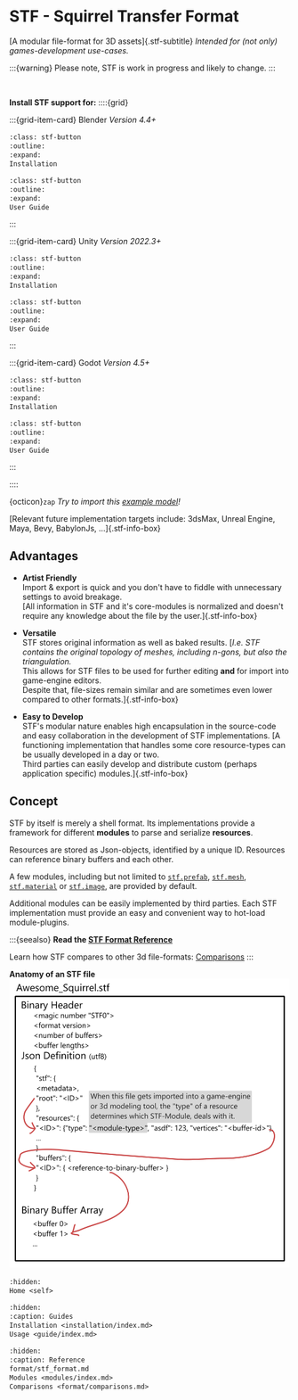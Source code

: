 # STF - Squirrel Transfer Format

[A modular file-format for 3D assets]{.stf-subtitle}
*Intended for (not only) games-development use-cases.*


:::{warning}
Please note, STF is work in progress and likely to change.
:::

<br>

**Install STF support for:**
::::{grid}

:::{grid-item-card} Blender
*Version 4.4+*
```{button-ref} installation/blender
:class: stf-button
:outline:
:expand:
Installation
```
```{button-ref} guide/blender
:class: stf-button
:outline:
:expand:
User Guide
```
:::

:::{grid-item-card} Unity
*Version 2022.3+*
```{button-ref} installation/unity
:class: stf-button
:outline:
:expand:
Installation
```
```{button-ref} guide/unity
:class: stf-button
:outline:
:expand:
User Guide
```
:::

:::{grid-item-card} Godot
*Version 4.5+*
```{button-ref} installation/godot
:class: stf-button
:outline:
:expand:
Installation
```
```{button-ref} guide/godot
:class: stf-button
:outline:
:expand:
User Guide
```
:::

::::

{octicon}`zap` _Try to import this [example model](https://squirrelbite.itch.io/stf-avatar-showcase)!_

[Relevant future implementation targets include: 3dsMax, Unreal Engine, Maya, Bevy, BabylonJs, ...]{.stf-info-box}


## Advantages
* **Artist Friendly**\
	Import & export is quick and you don't have to fiddle with unnecessary settings to avoid breakage.\
	[All information in STF and it's core-modules is normalized and doesn't require any knowledge about the file by the user.]{.stf-info-box}

* **Versatile**\
	STF stores original information as well as baked results.
	[*I.e. STF contains the original topology of meshes, including n-gons, but also the triangulation.*\
	This allows for STF files to be used for further editing **and** for import into game-engine editors.\
	Despite that, file-sizes remain similar and are sometimes even lower compared to other formats.]{.stf-info-box}

* **Easy to Develop**\
	STF's modular nature enables high encapsulation in the source-code and easy collaboration in the development of STF implementations.
	[A functioning implementation that handles some core resource-types can be usually developed in a day or two.\
	Third parties can easily develop and distribute custom (perhaps application specific) modules.]{.stf-info-box}


## Concept
STF by itself is merely a shell format. Its implementations provide a framework for different **modules** to parse and serialize **resources**.

Resources are stored as Json-objects, identified by a unique ID. Resources can reference binary buffers and each other.

A few modules, including but not limited to [`stf.prefab`](modules/stf/stf_prefab.md), [`stf.mesh`](modules/stf/stf_mesh.md), [`stf.material`](modules/stf/stf_material.md) or [`stf.image`](modules/stf/stf_image.md), are provided by default.

Additional modules can be easily implemented by third parties. Each STF implementation must provide an easy and convenient way to hot-load module-plugins.

:::{seealso}
**Read the [STF Format Reference](format/stf_format.md)**

Learn how STF compares to other 3d file-formats: [Comparisons](format/comparisons.md)
:::

**Anatomy of an STF file**
![Description of the layout of an STF file. You can this information in the STF Format Reference!](img/stf_anatomy.png)


```{toctree}
:hidden:
Home <self>
```

```{toctree}
:hidden:
:caption: Guides
Installation <installation/index.md>
Usage <guide/index.md>
```

```{toctree}
:hidden:
:caption: Reference
format/stf_format.md
Modules <modules/index.md>
Comparisons <format/comparisons.md>
```
